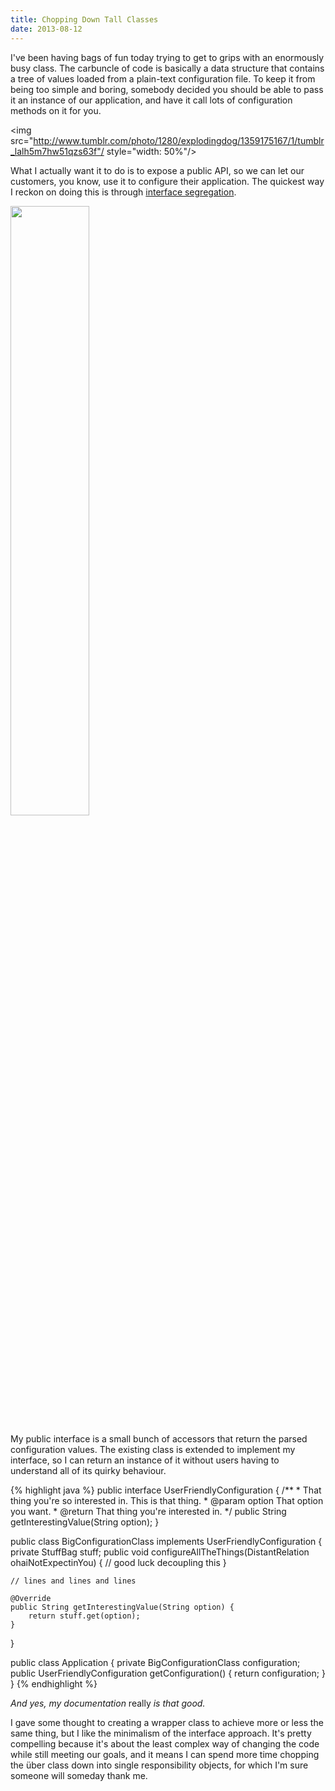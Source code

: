 ```yaml
---
title: Chopping Down Tall Classes
date: 2013-08-12
---
```


I've been having bags of fun today trying to get to grips with an
enormously busy class. The carbuncle of code is basically a
data structure that contains a tree of values loaded from a
plain-text configuration file. To keep it from being too simple and
boring, somebody decided you should be able to pass it an instance
of our application, and have it call lots of configuration methods
on it for you.

<img src="http://www.tumblr.com/photo/1280/explodingdog/1359175167/1/tumblr_lalh5m7hw51qzs63f"/ style="width: 50%"/>

What I actually want it to do is to expose a public API, so we can
let our customers, you know, use it to configure their application. The
quickest way I reckon on doing this is through [interface segregation](https://en.wikipedia.org/wiki/Interface_segregation_principle).

<img src="http://www.explodingdog.com/drawing/myrobotgarden.gif" style="width: 50%" />

My public interface is a small bunch of accessors that return
the parsed configuration values. The existing class is extended
to implement my interface, so I can return an instance of it
without users having to understand all of its quirky behaviour.

{% highlight java %}
public interface UserFriendlyConfiguration {
    /**
     * That thing you're so interested in. This is that thing.
     * @param option  That option you want.
     * @return That thing you're interested in.
     */
    public String getInterestingValue(String option);
}

public class BigConfigurationClass implements UserFriendlyConfiguration {
    private StuffBag<Stuff> stuff;
    public void configureAllTheThings(DistantRelation ohaiNotExpectinYou) {
        // good luck decoupling this
    }

    // lines and lines and lines

    @Override
    public String getInterestingValue(String option) {
        return stuff.get(option);
    }
}

public class Application {
    private BigConfigurationClass configuration;
    public UserFriendlyConfiguration getConfiguration() {
        return configuration;
    }
}
{% endhighlight %}

*And yes, my documentation* really *is that good.*

I gave some thought to creating a wrapper class to achieve more or less the
same thing, but I like the minimalism of the interface approach. It's
pretty compelling because it's about the least complex way of changing
the code while still meeting our goals, and it means I can spend more time
chopping the über class down into single responsibility objects, for
which I'm sure someone will someday thank me.
